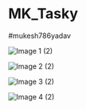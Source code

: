 # MK_Tasky
#mukesh786yadav

![Image 1 (2)](https://user-images.githubusercontent.com/99944193/218180642-ad72daf3-1fd7-4f98-aea1-5dd7d57ed02b.jpeg)

![Image 2 (2)](https://user-images.githubusercontent.com/99944193/218180639-2d04aeae-c82d-41a9-bead-a2815f5ef0fa.jpeg)

![Image 3 (2)](https://user-images.githubusercontent.com/99944193/218180632-654afff7-bea2-4d0d-8315-32a39d3532e9.jpeg)

![Image 4 (2)](https://user-images.githubusercontent.com/99944193/218180645-7a61f0fa-2238-4821-9614-0fe906b161af.jpeg)
